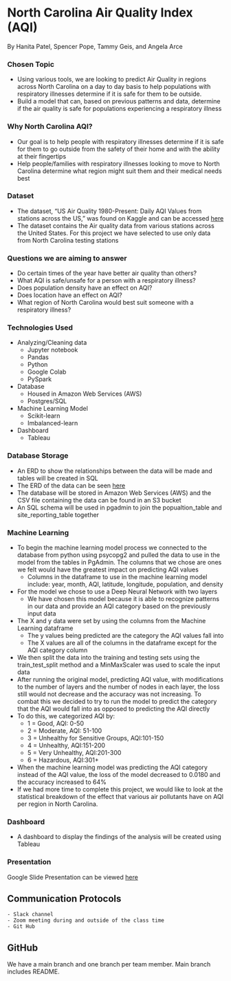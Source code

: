 # North Carolina Air Quality Index (AQI)
By Hanita Patel, Spencer Pope, Tammy Geis, and Angela Arce


### Chosen Topic
* Using various tools, we are looking to predict Air Quality in regions across North Carolina on a day to day basis to help populations with respiratory illnesses determine if it is safe for them to be outside. 
* Build a model that can, based on previous patterns and data, determine if the air quality is safe for populations experiencing a respiratory illness  

### Why North Carolina AQI?
* Our goal is to help people with respiratory illnesses determine if it is safe for them to go outside from the safety of their home and with the ability at their fingertips 
* Help people/families with respiratory illnesses looking to move to North Carolina determine what region might suit them and their medical needs best

### Dataset 
* The dataset, “US Air Quality 1980-Present: Daily AQI Values from stations across the US,”  was found on Kaggle and can be accessed [here](https://www.kaggle.com/datasets/calebreigada/us-air-quality-1980present)
* The dataset contains the Air quality data from various stations across the United States. For this project we have selected to use only data from North Carolina testing stations

### Questions we are aiming to answer
* Do certain times of the year have better air quality than others?
* What AQI is safe/unsafe for a person with a respiratory illness?
* Does population density have an effect on AQI?
* Does location have an effect on AQI?
* What region of North Carolina would best suit someone with a respiratory illness?

### Technologies Used
* Analyzing/Cleaning data
  * Jupyter notebook
  * Pandas 
  * Python
  * Google Colab
  * PySpark 
* Database 
  * Housed in Amazon Web Services (AWS)
  * Postgres/SQL
* Machine Learning Model
  * Scikit-learn
  * Imbalanced-learn 
* Dashboard 
  * Tableau 

### Database Storage 
* An ERD to show the relationships between the data will be made and tables will be created in SQL 
* The ERD of the data can be seen [here](https://github.com/Hanitapatel/Team4-FinalProject/blob/main/ERD/Database_ERD_Final.png)
* The database will be stored in Amazon Web Services (AWS) and the CSV file containing the data can be found in an S3 bucket
* An SQL schema will be used in pgadmin to join the popualtion_table and site_reporting_table together


### Machine Learning

* To begin the machine learning model process we connected to the database from python using psycopg2 and pulled the data to use in the model from the tables in PgAdmin. The columns that we chose are ones we felt would have the greatest impact on predicting AQI values 
   * Columns in the dataframe to use in the machine learning model include: year, month, AQI, latitude, longitude, population, and density 
* For the model we chose to use a Deep Neural Network with two layers 
   * We have chosen this model because it is able to recognize patterns in our data and provide an AQI category based on the previously input data
* The X and y data were set by using the columns from the Machine Learning dataframe 
   * The y values being predicted are the category the AQI values fall into 
   * The X values are all of the columns in the dataframe except for the AQI category column
* We then split the data into the training and testing sets using the train_test_split method and a MinMaxScaler was used to scale the input data 
* After running the original model, predicting AQI value, with modifications to the number of layers and the number of nodes in each layer, the loss still would not decrease and the accuracy was not increasing. To combat this we decided to try to run the model to predict the category that the AQI would fall into as opposed to predicting the AQI directly
* To do this, we categorized AQI by:
   * 1 = Good, AQI: 0-50
   * 2 = Moderate, AQI: 51-100
   * 3 = Unhealthy for Sensitive Groups, AQI:101-150
   * 4 = Unhealthy, AQI:151-200
   * 5 = Very Unhealthy, AQI:201-300
   * 6 = Hazardous, AQI:301+
* When the machine learning model was predicting the AQI category instead of the AQI value, the loss of the model decreased to 0.0180 and the accuracy increased to 64%
* If we had more time to complete this project, we would like to look at the statistical breakdown of the effect that various air pollutants have on AQI per region in North Carolina. 


### Dashboard 
* A dashboard to display the findings of the analysis will be created using Tableau 

### Presentation
Google Slide Presentation can be viewed [here](https://docs.google.com/presentation/d/1nM4eEBQu5QLMny_0g068TraFPewo3p2E-1CmxfTic5c/edit#slide=id.p)

## Communication Protocols
    - Slack channel
    - Zoom meeting during and outside of the class time
    - Git Hub
    
## GitHub
   We have a main branch and one branch per team member. Main branch includes README.  
